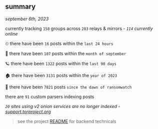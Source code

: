 
## summary
_september 6th, 2023_

currently tracking `158` groups across `283` relays & mirrors - _`114` currently online_

⏲ there have been `16` posts within the `last 24 hours`

🦈 there have been `107` posts within the `month of september`

🪐 there have been `1322` posts within the `last 90 days`

🏚 there have been `3131` posts within the `year of 2023`

🦕 there have been `7821` posts `since the dawn of ransomwatch`

there are `91` custom parsers indexing posts

_`20` sites using v2 onion services are no longer indexed - [support.torproject.org](https://support.torproject.org/onionservices/v2-deprecation/)_

> see the project [README](https://github.com/joshhighet/ransomwatch#ransomwatch--) for backend technicals

